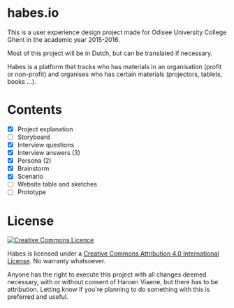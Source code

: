 # habes.io

This is a user experience design project made for Odisee University College Ghent in the academic year 2015-2016.

Most of this project will be in Dutch, but can be translated if necessary.

Habes is a platform that tracks who has materials in an organisation (profit or non-profit) and organises who has certain materials (projectors, tablets, books ...).

# Contents

- [x] Project explanation
- [ ] Storyboard
- [x] Interview questions
- [x] Interview answers (3)
- [x] Persona (2)
- [x] Brainstorm
- [x] Scenario
- [ ] Website table and sketches
- [ ] Prototype

# License

[![Creative Commons Licence](https://i.creativecommons.org/l/by/4.0/88x31.png)](http://creativecommons.org/licenses/by/4.0/)

Habes is licensed under a [Creative Commons Attribution 4.0 International License](http://creativecommons.org/licenses/by/4.0/). No warranty whatsoever.

Anyone has the right to execute this project with all changes deemed necessary, with or without consent of Haroen Viaene, but there has to be attribution. Letting know if you're planning to do something with this is preferred and useful.
